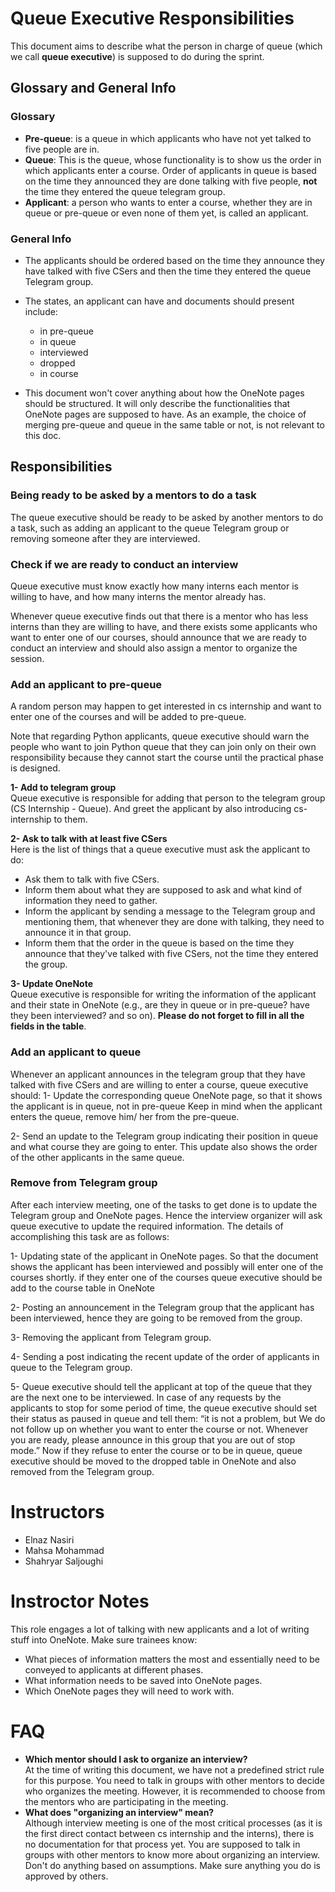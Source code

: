# Queue Executive Responsibilities

This document aims to describe what the person in charge of queue (which we call **queue executive**)  is supposed to do during the sprint.

## Glossary and General Info

### Glossary

  - **Pre-queue**: is a queue in which applicants who have not yet talked to five people are in.  
  - **Queue**: This is the queue, whose functionality is to show us the order in which applicants enter a course. Order of applicants in queue is based on the time they announced they are done talking with five people, **not** the time they entered the queue telegram group.
  - **Applicant**: a person who wants to enter a course, whether they are in queue or pre-queue or even none of them yet, is called an applicant.

### General Info

- The applicants should be ordered based on the time they announce they have talked with five CSers and then the time they entered the queue Telegram group.

- The states, an applicant can have and documents should present include:
  - in pre-queue
  - in queue
  - interviewed
  -	dropped
  - in course

- This document won't cover anything about how the OneNote pages should be structured. It will only describe the functionalities that OneNote pages are supposed to have. As an example, the choice of merging pre-queue and queue in the same table or not, is not relevant to this doc.

## Responsibilities

### Being ready to be asked by a mentors to do a task

The queue executive should be ready to be asked by another mentors to do a task, such as adding an applicant to the queue Telegram group or removing someone after they are interviewed.

### Check if we are ready to conduct an interview

Queue executive must know exactly how many interns each mentor is willing to have, and how many interns the mentor already has.

Whenever queue executive finds out that there is a mentor who has less interns than they are willing to have, and there exists some applicants who want to enter one of our courses, should announce that we are ready to conduct an interview and should also assign a mentor to organize the session.


### Add an applicant to pre-queue

A random person may happen to get interested in cs internship and want to enter one of the courses and will be added to pre-queue.

Note that regarding Python applicants, queue executive should warn the people who want to join Python queue that they can join only on their own responsibility because they cannot start the course until the practical phase is designed.  

**1- Add to telegram group**  
Queue executive is responsible for adding that person to the telegram group (CS Internship - Queue). And greet the applicant by also introducing cs-internship to them.

**2- Ask to talk with at least five CSers**  
Here is the list of things that a queue executive must ask the applicant to do:
- Ask them to talk with five CSers.
- Inform them about what they are supposed to ask and what kind of information they need to gather.
- Inform the applicant by sending a message to the Telegram group and mentioning them, that whenever they are done with talking, they need to announce it in that group.
- Inform them that the order in the queue is based on the time they announce that they've talked with five CSers, not the time they entered the group.

**3- Update OneNote**  
Queue executive is responsible for writing the information of the applicant and their state in OneNote (e.g., are they in queue or in pre-queue? have they been interviewed? and so on). **Please do not forget to fill in all the fields in the table**.

### Add an applicant to queue
Whenever an applicant announces in the telegram group that they have talked with five CSers and are willing to enter a course, queue executive should:
1- Update the corresponding queue OneNote page, so that it shows the applicant is in queue, not in pre-queue Keep in mind when the applicant enters the queue, remove him/ her from the pre-queue.

2- Send an update to the Telegram group indicating their position in queue and what course they are going to enter. This update also shows the order of the other applicants in the same queue.

### Remove from Telegram group
After each interview meeting, one of the tasks to get done is to update the Telegram group and OneNote pages. Hence the interview organizer will ask queue executive to update the required information. The details of accomplishing this task are as follows:

1- Updating state of the applicant in OneNote pages. So that the document shows the applicant has been interviewed and possibly will enter one of the courses shortly. if they enter one of the courses queue executive should be add to the course table in OneNote

2- Posting an announcement in the Telegram group that the applicant has been interviewed, hence they are going to be removed from the group.

3- Removing the applicant from Telegram group.

4- Sending a post indicating the recent update of the order of applicants in queue to the Telegram group.

5- Queue executive should tell the applicant at top of the queue that they are the next one to be interviewed. In case of any requests by the applicants to stop for some period of time, the queue executive should set their status as paused in queue and tell them: “it is not a problem, but We do not follow up on whether you want to enter the course or not. Whenever you are ready, please announce in this group that you are out of stop mode.” Now if they refuse to enter the course or to be in queue, queue executive should be moved to the dropped table in OneNote and also removed from the Telegram group.




# Instructors
 - Elnaz Nasiri
 - Mahsa Mohammad
 - Shahryar Saljoughi

# Instroctor Notes
This role engages a lot of talking with new applicants and a lot of writing stuff into OneNote. Make sure trainees know: 
 - What pieces of information matters the most and essentially need to be conveyed to applicants at different phases. 
 - What information needs to be saved into OneNote pages.
 - Which OneNote pages they will need to work with.
 
# FAQ

- **Which mentor should I ask to organize an interview?**  
At the time of writing this document, we have not a predefined strict rule for this purpose. You need to talk in groups with other mentors to decide who organizes the meeting. However, it is recommended to choose from the mentors who are participating in the meeting.
- **What does "organizing an interview" mean?**  
Although interview meeting is one of the most critical processes (as it is the first direct contact between cs internship and the interns), there is no documentation for that process yet. You are supposed to talk in groups with other mentors to know more about organizing an interview. Don't do anything based on assumptions. Make sure anything you do is approved by others.

